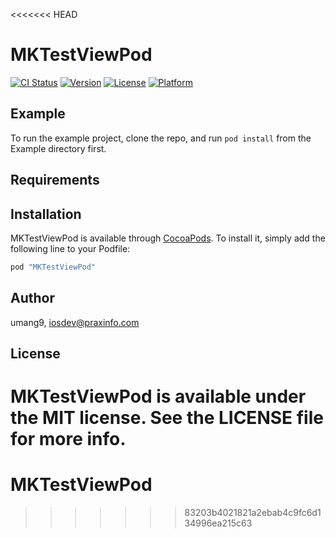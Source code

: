 <<<<<<< HEAD
# MKTestViewPod

[![CI Status](http://img.shields.io/travis/umang9/MKTestViewPod.svg?style=flat)](https://travis-ci.org/umang9/MKTestViewPod)
[![Version](https://img.shields.io/cocoapods/v/MKTestViewPod.svg?style=flat)](http://cocoapods.org/pods/MKTestViewPod)
[![License](https://img.shields.io/cocoapods/l/MKTestViewPod.svg?style=flat)](http://cocoapods.org/pods/MKTestViewPod)
[![Platform](https://img.shields.io/cocoapods/p/MKTestViewPod.svg?style=flat)](http://cocoapods.org/pods/MKTestViewPod)

## Example

To run the example project, clone the repo, and run `pod install` from the Example directory first.

## Requirements

## Installation

MKTestViewPod is available through [CocoaPods](http://cocoapods.org). To install
it, simply add the following line to your Podfile:

```ruby
pod "MKTestViewPod"
```

## Author

umang9, iosdev@praxinfo.com

## License

MKTestViewPod is available under the MIT license. See the LICENSE file for more info.
=======
# MKTestViewPod
>>>>>>> 83203b4021821a2ebab4c9fc6d134996ea215c63

